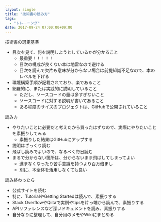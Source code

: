 ```yaml
---
layout: single
title: "技術書の読み方"
tags:
  - "トレーニング"
date: 2017-09-24 07:00:00+09:00
---
```


技術書の選定基準

- 目次を見て、何を説明しようとしているかが分かること
    - 最重要！！！！！
    - 目次の構成が良くない本は地雷なので避ける
    - 目次を読んで欠片も意味が分からない場合は前提知識不足なので、本のレベルを下げる
- 環境構築手順が記載されており、楽であること
- 網羅的に、または実践的に説明していること
    - ただし、ソースコードの量は多すぎないこと
    - ソースコードに対する説明が書いてあること
    - ある程度のサイズのプロジェクトは、GitHubで公開されていること

読み方

- やりたいことに必要だと考えたから買ったはずなので、実際にやりたいことを素振りしてみる
    - 素振りした結果はGitHubにアップする
- 説明はざっくり読む
- 飛ばし読みでよいので、なるべく毎日読む
- まるで分からない箇所は、分からないまま飛ばしてしまってよい
    - 進まなくなったり苦手意識を持つより百万倍まし
    - 別に、本全体を活用しなくても良い

読み終わったら

- 公式サイトを読む
- 特に、TutorialやGetting Startedは読んで、素振りする
- Stack OverflowやQiitaで実例やtipsを片っ端から読んで、素振りする
- APIリファレンスなど深いドキュメントを読み、素振りする
- 自分なりに整理して、自分用のメモやWikiにまとめる
